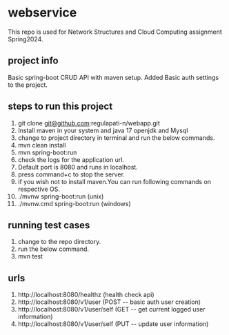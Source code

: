 # webservice
This repo is used for Network Structures and Cloud Computing assignment Spring2024.
## project info
Basic spring-boot CRUD API with maven setup. Added Basic auth settings to the project.
## steps to run this project
1. git clone git@github.com:regulapati-n/webapp.git
2. Install maven in your system and java 17 openjdk and Mysql
3. change to project directory in terminal and run the below commands.
4. mvn clean install
5. mvn spring-boot:run
6. check the logs for the application url.
7. Default port is 8080 and runs in localhost.
8. press command+c to stop the server.
9. if you wish not to install maven.You can run following commands on respective OS.
10. ./mvnw spring-boot:run  (unix)
11. ./mvnw.cmd spring-boot:run  (windows)
## running test cases
1. change to the repo directory.
2. run the below command.
3. mvn test
## urls 
1. http://localhost:8080/healthz (health check api)
2. http://localhost:8080/v1/user (POST -- basic auth user creation)
3. http://localhost:8080/v1/user/self (GET -- get current logged user information)
4. http://localhost:8080/v1/user/self (PUT -- update user information)

